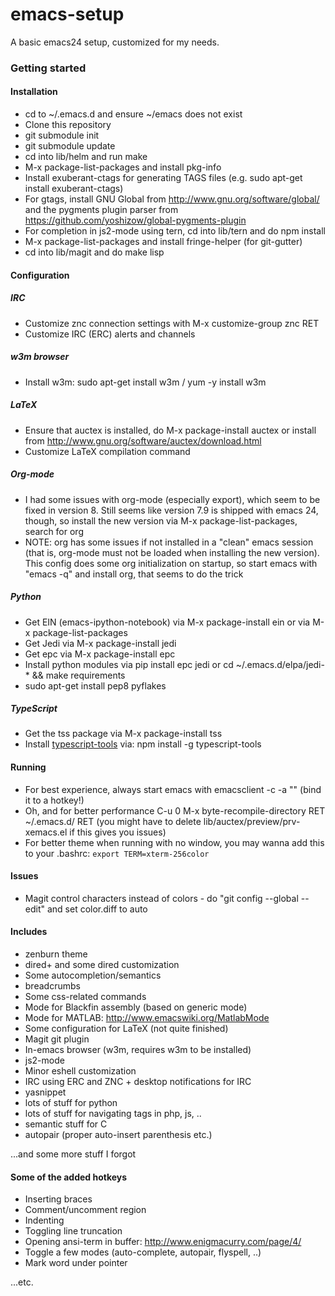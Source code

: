 # emacs-setup

A basic emacs24 setup, customized for my needs.

### Getting started
#### Installation
- cd to ~/.emacs.d and ensure ~/emacs does not exist
- Clone this repository
- git submodule init
- git submodule update
- cd into lib/helm and run make
- M-x package-list-packages and install pkg-info
- Install exuberant-ctags for generating TAGS files (e.g. sudo apt-get install exuberant-ctags)
- For gtags, install GNU Global from http://www.gnu.org/software/global/ and the pygments plugin parser from https://github.com/yoshizow/global-pygments-plugin
- For completion in js2-mode using tern, cd into lib/tern and do npm install
- M-x package-list-packages and install fringe-helper (for git-gutter)
- cd into lib/magit and do make lisp

#### Configuration
##### IRC
- Customize znc connection settings with M-x customize-group znc RET
- Customize IRC (ERC) alerts and channels

##### w3m browser
- Install w3m: sudo apt-get install w3m / yum -y install w3m

##### LaTeX
- Ensure that auctex is installed, do M-x package-install auctex or install from http://www.gnu.org/software/auctex/download.html
- Customize LaTeX compilation command

##### Org-mode
- I had some issues with org-mode (especially export), which seem to be fixed in version 8. Still seems like version 7.9 is shipped with emacs 24, though, so install the new version via M-x package-list-packages, search for org
- NOTE: org has some issues if not installed in a "clean" emacs session (that is, org-mode must not be loaded when installing the new version). This config does some org initialization on startup, so start emacs with "emacs -q" and install org, that seems to do the trick

##### Python
- Get EIN (emacs-ipython-notebook) via M-x package-install ein or via M-x package-list-packages
- Get Jedi via M-x package-install jedi
- Get epc via M-x package-install epc
- Install python modules via pip install epc jedi or cd ~/.emacs.d/elpa/jedi-* && make requirements
- sudo apt-get install pep8 pyflakes

##### TypeScript
- Get the tss package via M-x package-install tss
- Install [typescript-tools](https://github.com/clausreinke/typescript-tools) via: npm install -g typescript-tools

#### Running
- For best experience, always start emacs with emacsclient -c -a "" (bind it to a hotkey!)
- Oh, and for better performance C-u 0 M-x byte-recompile-directory RET ~/.emacs.d/ RET (you might have to delete lib/auctex/preview/prv-xemacs.el if this gives you issues)
- For better theme when running with no window, you may wanna add this to your .bashrc: `export TERM=xterm-256color`

#### Issues
- Magit control characters instead of colors - do "git config --global --edit" and set color.diff to auto

#### Includes
- zenburn theme
- dired+ and some dired customization 
- Some autocompletion/semantics
- breadcrumbs
- Some css-related commands
- Mode for Blackfin assembly (based on generic mode)
- Mode for MATLAB: http://www.emacswiki.org/MatlabMode
- Some configuration for LaTeX (not quite finished)
- Magit git plugin
- In-emacs browser (w3m, requires w3m to be installed)
- js2-mode
- Minor eshell customization
- IRC using ERC and ZNC + desktop notifications for IRC
- yasnippet
- lots of stuff for python
- lots of stuff for navigating tags in php, js, ..
- semantic stuff for C
- autopair (proper auto-insert parenthesis etc.)

...and some more stuff I forgot

#### Some of the added hotkeys
- Inserting braces
- Comment/uncomment region
- Indenting
- Toggling line truncation
- Opening ansi-term in buffer: http://www.enigmacurry.com/page/4/
- Toggle a few modes (auto-complete, autopair, flyspell, ..)
- Mark word under pointer

...etc.
